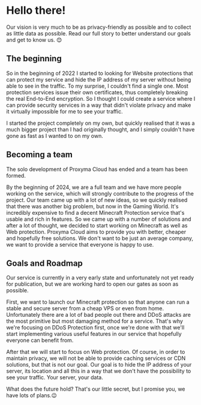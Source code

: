 # Hello there!

Our vision is very much to be as privacy-friendly as possible and to collect as little data as possible. Read our full story to better understand our goals and get to know us. 😊

## The beginning 

So in the beginning of 2022 I started to looking for Website protections that can protect my service and hide the IP address of my server without being able to see in the traffic. To my surprise, I couldn't find a single one. Most protection services issue their own certificates, thus completely breaking the real End-to-End encryption. So I thought I could create a service where I can provide security services in a way that didn't violate privacy and make it virtually impossible for me to see your traffic.

I started the project completely on my own, but quickly realised that it was a much bigger project than I had originally thought, and I simply couldn't have gone as fast as I wanted to on my own.

## Becoming a team

The solo development of Proxyma Cloud has ended and a team has been formed.

By the beginning of 2024, we are a full team and we have more people working on the service, which will strongly contribute to the progress of the project. Our team came up with a lot of new ideas, so we quickly realised that there was another big problem, but now in the Gaming World. It's incredibly expensive to find a decent Minecraft Protection service that's usable and rich in features. So we came up with a number of solutions and after a lot of thought, we decided to start working on Minecraft as well as Web protection. Proxyma Cloud aims to provide you with better, cheaper and hopefully free solutions. We don't want to be just an average company, we want to provide a service that everyone is happy to use.

## Goals and Roadmap

Our service is currently in a very early state and unfortunately not yet ready for publication, but we are working hard to open our gates as soon as possible.

First, we want to launch our Minecraft protection so that anyone can run a stable and secure server from a cheap VPS or even from home. Unfortunately there are a lot of bad people out there and DDoS attacks are the most primitive but most damaging method for a service. That's why we're focusing on DDoS Protection first, once we're done with that we'll start implementing various useful features in our service that hopefully everyone can benefit from.

After that we will start to focus on Web protection. Of course, in order to maintain privacy, we will not be able to provide caching services or CDN solutions, but that is not our goal. Our goal is to hide the IP address of your server, its location and all this in a way that we don't have the possibility to see your traffic. Your server, your data.

What does the future hold? That's our little secret, but I promise you, we have lots of plans.😉


